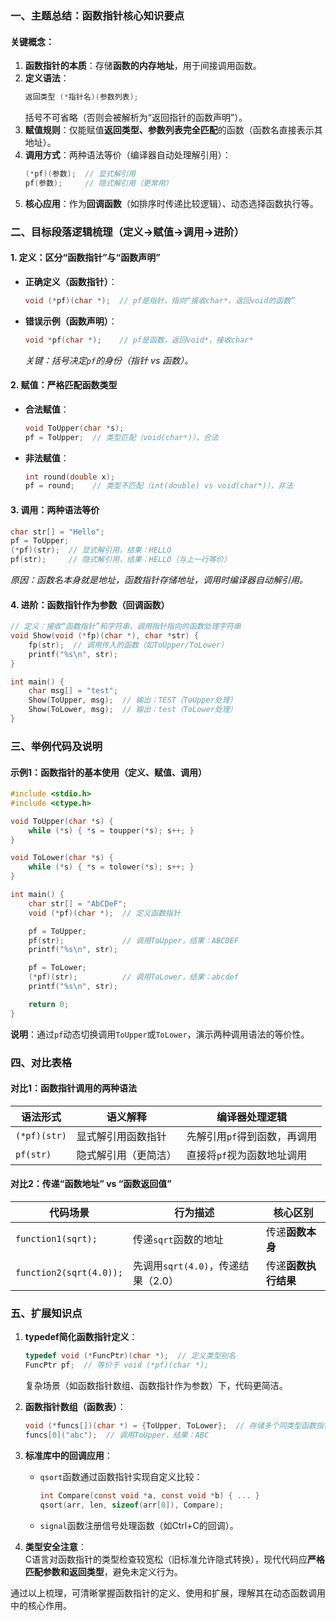 ### 一、主题总结：函数指针核心知识要点  
#### 关键概念：  
1. **函数指针的本质**：存储**函数的内存地址**，用于间接调用函数。  
2. **定义语法**：  
   ```c  
   返回类型 (*指针名)(参数列表);  
   ```  
   括号不可省略（否则会被解析为“返回指针的函数声明”）。  
3. **赋值规则**：仅能赋值**返回类型、参数列表完全匹配**的函数（函数名直接表示其地址）。  
4. **调用方式**：两种语法等价（编译器自动处理解引用）：  
   ```c  
   (*pf)(参数);  // 显式解引用  
   pf(参数);     // 隐式解引用（更常用）  
   ```  
5. **核心应用**：作为**回调函数**（如排序时传递比较逻辑）、动态选择函数执行等。  


### 二、目标段落逻辑梳理（定义→赋值→调用→进阶）  
#### 1. 定义：区分“函数指针”与“函数声明”  
- **正确定义（函数指针）**：  
  ```c  
  void (*pf)(char *);  // pf是指针，指向“接收char*、返回void的函数”  
  ```  
- **错误示例（函数声明）**：  
  ```c  
  void *pf(char *);    // pf是函数，返回void*，接收char*  
  ```  
  *关键：括号决定`pf`的身份（指针 vs 函数）。*  

#### 2. 赋值：严格匹配函数类型  
- **合法赋值**：  
  ```c  
  void ToUpper(char *s);  
  pf = ToUpper;  // 类型匹配（void(char*)），合法  
  ```  
- **非法赋值**：  
  ```c  
  int round(double x);  
  pf = round;    // 类型不匹配（int(double) vs void(char*)），非法  
  ```  

#### 3. 调用：两种语法等价  
```c  
char str[] = "Hello";  
pf = ToUpper;  
(*pf)(str);  // 显式解引用，结果：HELLO  
pf(str);     // 隐式解引用，结果：HELLO（与上一行等价）  
```  
*原因：函数名本身就是地址，函数指针存储地址，调用时编译器自动解引用。*  

#### 4. 进阶：函数指针作为参数（回调函数）  
```c  
// 定义：接收“函数指针”和字符串，调用指针指向的函数处理字符串  
void Show(void (*fp)(char *), char *str) {  
    fp(str);  // 调用传入的函数（如ToUpper/ToLower）  
    printf("%s\n", str);  
}  

int main() {  
    char msg[] = "test";  
    Show(ToUpper, msg);  // 输出：TEST（ToUpper处理）  
    Show(ToLower, msg);  // 输出：test（ToLower处理）  
}  
```  


### 三、举例代码及说明  
#### 示例1：函数指针的基本使用（定义、赋值、调用）  
```c  
#include <stdio.h>  
#include <ctype.h>  

void ToUpper(char *s) {  
    while (*s) { *s = toupper(*s); s++; }  
}  

void ToLower(char *s) {  
    while (*s) { *s = tolower(*s); s++; }  
}  

int main() {  
    char str[] = "AbCDeF";  
    void (*pf)(char *);  // 定义函数指针  

    pf = ToUpper;  
    pf(str);             // 调用ToUpper，结果：ABCDEF  
    printf("%s\n", str);  

    pf = ToLower;  
    (*pf)(str);          // 调用ToLower，结果：abcdef  
    printf("%s\n", str);  

    return 0;  
}  
```  
**说明**：通过`pf`动态切换调用`ToUpper`或`ToLower`，演示两种调用语法的等价性。  


### 四、对比表格  
#### 对比1：函数指针调用的两种语法  
| 语法形式       | 语义解释               | 编译器处理逻辑                |  
|----------------|------------------------|-----------------------------|  
| `(*pf)(str)`   | 显式解引用函数指针     | 先解引用`pf`得到函数，再调用  |  
| `pf(str)`      | 隐式解引用（更简洁）   | 直接将`pf`视为函数地址调用    |  


#### 对比2：传递“函数地址” vs “函数返回值”  
| 代码场景               | 行为描述                     | 核心区别               |  
|------------------------|------------------------------|------------------------|  
| `function1(sqrt);`     | 传递`sqrt`函数的地址         | 传递**函数本身**       |  
| `function2(sqrt(4.0));`| 先调用`sqrt(4.0)`，传递结果（2.0） | 传递**函数执行结果**   |  


### 五、扩展知识点  
1. **typedef简化函数指针定义**：  
   ```c  
   typedef void (*FuncPtr)(char *);  // 定义类型别名  
   FuncPtr pf;  // 等价于 void (*pf)(char *);  
   ```  
   复杂场景（如函数指针数组、函数指针作为参数）下，代码更简洁。  

2. **函数指针数组（函数表）**：  
   ```c  
   void (*funcs[])(char *) = {ToUpper, ToLower};  // 存储多个同类型函数指针  
   funcs[0]("abc");  // 调用ToUpper，结果：ABC  
   ```  

3. **标准库中的回调应用**：  
   - `qsort`函数通过函数指针实现自定义比较：  
     ```c  
     int Compare(const void *a, const void *b) { ... }  
     qsort(arr, len, sizeof(arr[0]), Compare);  
     ```  
   - `signal`函数注册信号处理函数（如Ctrl+C的回调）。  

4. **类型安全注意**：  
   C语言对函数指针的类型检查较宽松（旧标准允许隐式转换），现代代码应**严格匹配参数和返回类型**，避免未定义行为。  


通过以上梳理，可清晰掌握函数指针的定义、使用和扩展，理解其在动态函数调用中的核心作用。